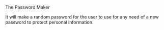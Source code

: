 The Password Maker

It will make a random password for the user to use for any need of a new password to protect personal information.
